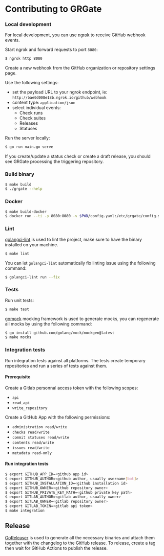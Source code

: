 Contributing to GRGate
======================

### Local development

For local development, you can use [ngrok](https://ngrok.com/) to receive
GitHub webhook events.

Start ngrok and forward requests to port `8080`:

```bash
$ ngrok http 8080
```

Create a new webhook from the GitHub organization or repository settings page.

Use the following settings:
- set the payload URL to your ngrok endpoint, ie:
  `http://bae0d008e18b.ngrok.io/github/webhook`
- content type: `application/json`
- select individual events:
  - Check runs
  - Check suites
  - Releases
  - Statuses

Run the server locally:
```bash
$ go run main.go serve
```

If you create/update a status check or create a draft release, you should see
GRGate processing the triggering repository.

### Build binary

```bash
$ make build
$ ./grgate --help
```

### Docker

```bash
$ make build-docker
$ docker run --ti -p 8080:8080 -v $PWD/config.yaml:/etc/grgate/config.yaml fikaworks/grgate
```

### Lint

[golangci-lint](https://golangci-lint.run) is used to lint the project, make
sure to have the binary installed on your machine.

```bash
$ make lint
```

You can let `golangci-lint` automatically fix linting issue using the following
command:

```bash
$ golangci-lint run --fix
```

### Tests

Run unit tests:

```bash
$ make test
```

[gomock](https://github.com/golang/mock) mocking framework is used to generate
mocks, you can regenerate all mocks by using the following command:

```bash
$ go install github.com/golang/mock/mockgen@latest
$ make mocks
```

### Integration tests

Run integration tests against all platforms. The tests create temporary
repositories and run a series of tests against them.

#### Prerequisite

Create a Gitlab personnal access token with the following scopes:
- `api`
- `read_api`
- `write_repository`

Create a GitHub App with the following permissions:
- `administration read/write`
- `checks read/write`
- `commit statuses read/write`
- `contents read/write`
- `issues read/write`
- `metadata read-only`

#### Run integration tests

```bash
$ export GITHUB_APP_ID=<github app id>
$ export GITHUB_AUTHOR=<github author, usually username[bot]>
$ export GITHUB_INSTALLATION_ID=<github installation id>
$ export GITHUB_OWNER=<github repository owner>
$ export GITHUB_PRIVATE_KEY_PATH=<github private key path>
$ export GITLAB_AUTHOR=<gitlab author, usually owner>
$ export GITLAB_OWNER=<gitlab repository owner>
$ export GITLAB_TOKEN=<gitlab api token>
$ make integration
```

## Release

[GoReleaser](https://goreleaser.com/) is used to generate all the necessary
binaries and attach them together with the changelog to the GitHub release. To
release, create a tag then wait for GitHub Actions to publish the release.
